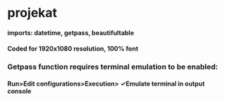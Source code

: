 # projekat

#### imports: datetime, getpass, beautifultable
#### Coded for 1920x1080 resolution, 100% font
### Getpass function requires terminal emulation to be enabled:
#### Run>Edit configurations>Execution> ✓Emulate terminal in output console 